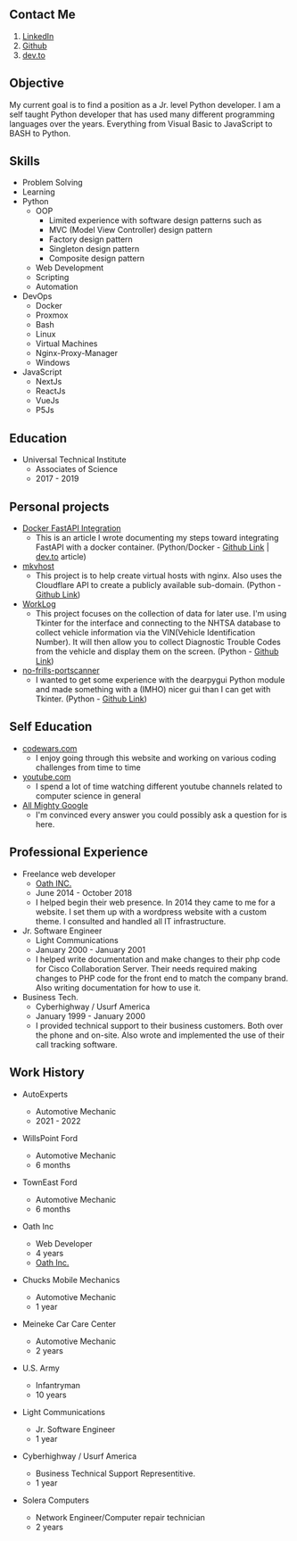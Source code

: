 ## Contact Me

1. [LinkedIn](https://www.linkedin.com/in/michael-case-74763022/)
2. [Github](https://www.github.com/MikeCase)
3. [dev.to](https://dev.to/mikecase)
## Objective

My current goal is to find a position as a Jr. level Python developer. I am a self taught Python developer that has used many different programming languages over the years. Everything from Visual Basic to JavaScript to BASH to Python.

## Skills

* Problem Solving
* Learning
* Python
    - OOP
        - Limited experience with software design patterns such as
        - MVC (Model View Controller) design pattern
        - Factory design pattern
        - Singleton design pattern
        - Composite design pattern
    - Web Development
    - Scripting
    - Automation
* DevOps
    - Docker
    - Proxmox
    - Bash
    - Linux
    - Virtual Machines
    - Nginx-Proxy-Manager
    - Windows
* JavaScript
    - NextJs
    - ReactJs
    - VueJs
    - P5Js

## Education

* Universal Technical Institute
    - Associates of Science
    - 2017 - 2019

## Personal projects

* [Docker FastAPI Integration](https://dev.to/mikecase/python-development-environment-in-a-docker-container-4hg8)
   - This is an article I wrote documenting my steps toward integrating FastAPI with a docker container. (Python/Docker - [Github Link](https://github.com/MikeCase/fastapi-docker) | [dev.to](https://dev.to/mikecase/python-development-environment-in-a-docker-container-4hg8) article)
* [mkvhost](https://github.com/MikeCase/mkvhost)
  - This project is to help create virtual hosts with nginx. Also uses the Cloudflare API to create a publicly available sub-domain. (Python - [Github Link](https://github.com/MikeCase/mkvhost))
* [WorkLog](https://github.com/MikeCase/workLog)
   - This project focuses on the collection of data for later use. I'm using Tkinter for the interface and connecting to the NHTSA database to collect vehicle information via the VIN(Vehicle Identification Number). It will then allow you to collect Diagnostic Trouble Codes from the vehicle and display them on the screen. (Python - [Github Link](https://github.com/MikeCase/workLog))
* [no-frills-portscanner](https://github.com/MikeCase/no-frills-portscanner)
   - I wanted to get some experience with the dearpygui Python module and made something with a (IMHO) nicer gui than I can get with Tkinter. (Python - [Github Link](https://github.com/MikeCase/no-frills-portscanner))

## Self Education

* [codewars.com](https://www.codewars.com)
  - I enjoy going through this website and working on various coding challenges from time to time
* [youtube.com](https://www.youtube.com)
  - I spend a lot of time watching different youtube channels related to computer science in general
* [All Mighty Google](https://www.google.com)
  - I'm convinced every answer you could possibly ask a question for is here.

## Professional Experience

* Freelance web developer
    - [Oath INC.](https://www.oathinc.org)
    - June 2014 - October 2018
    - I helped begin their web presence. In 2014 they came to me for a website. I set them up with a wordpress website with a custom theme. I consulted and handled all IT infrastructure.
* Jr. Software Engineer
    - Light Communications
    - January 2000 - January 2001
    - I helped write documentation and make changes to their php code for Cisco Collaboration Server. Their needs required making changes to PHP code for the front end to match the company brand. Also writing documentation for how to use it.
* Business Tech.
    - Cyberhighway / Usurf America
    - January 1999 - January 2000
    - I provided technical support to their business customers. Both over the phone and on-site. Also wrote and implemented the use of their call tracking software.

## Work History

* AutoExperts
    - Automotive Mechanic
    - 2021 - 2022

* WillsPoint Ford
    - Automotive Mechanic
    - 6 months

* TownEast Ford
    - Automotive Mechanic
    - 6 months

* Oath Inc
    - Web Developer
    - 4 years
    - [Oath Inc.](https://www.oathinc.org)

* Chucks Mobile Mechanics
    - Automotive Mechanic
    - 1 year

* Meineke Car Care Center
    - Automotive Mechanic
    - 2 years

* U.S. Army
    - Infantryman
    - 10 years

* Light Communications
    - Jr. Software Engineer
    - 1 year

* Cyberhighway / Usurf America
    - Business Technical Support Representitive.
    - 1 year

* Solera Computers
    - Network Engineer/Computer repair technician
    - 2 years